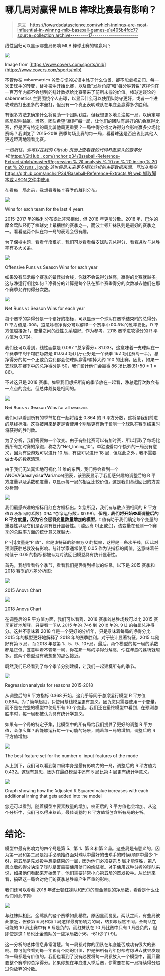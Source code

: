 # 哪几局对赢得 MLB 棒球比赛最有影响？

> 原文：<https://towardsdatascience.com/which-innings-are-most-influential-in-winning-mlb-baseball-games-e1a405b4fdc7?source=collection_archive---------17----------------------->

线性回归可以显示哪些局影响 MLB 棒球比赛的输赢吗？

![](img/c19dcc9c83e27c9bc9c22d069a58583e.png)

Image from [https://www.covers.com/sports/mlb](https://www.covers.com/sports/mlb)

不管你在 sabermetrics 的爱与恨的光谱中处于什么位置，都不能忽视它们。每一次击球手的转变，替补投手开始比赛，以及像“发射角度”和“每分钟转数”这样你在一百万年内都不会想到的统计数据给比赛带来了前所未有的价值。棒球迷谈论的 sabermetrics 主要围绕个人击球，以显示什么可以使团队防守更好，或者一个进攻球员打出更多的本垒打，但没有一个真正表明球队在年底会赢得多少胜利。

有很多方法来确定什么将帮助一个团队获胜，但我想更多地关注每一局，以确定哪些局影响输赢。当然，团队希望“赢得”每一局，让他们的团队有最好的机会赢得比赛，但是否有特定的局比其他局更重要？一局中得分或允许得分会影响赢多少场比赛吗？我浏览了 2015-2018 赛季每场比赛的每一局，看看球迷是否应该比其他人更近距离地观看比赛。

*一如既往，你可以在我的 GitHub 页面上查看我的代码和更深入的数学分析:*[https://GitHub . com/anchor p34/Baseball-Reference-Extracts/blob/master/Regression % 20 analysis % 20 on % 20 inning % 20 net % 20 runs . ipynb](https://github.com/anchorP34/Baseball-Reference-Extracts/blob/master/Regression%20Analysis%20on%20Inning%20Net%20Runs.ipynb) *这也将是未来更多棒球分析的主要数据来源，可以从我在*[https://github.com/anchorP34/Baseball-Reference-Extracts 的 web 抓取脚本或 JSON 文件中使用](https://github.com/anchorP34/Baseball-Reference-Extracts)

在看每一局之前，我想看看每个赛季的胜利分布。

![](img/eb8e0ba21b7799b2a5cdab75ac720fbb.png)

Wins for each team for the last 4 years

2015-2017 年的胜利分布彼此非常相似，但 2018 年更加分散。2018 年，巴尔的摩金莺队经历了棒球史上最糟糕的赛季之一，而波士顿红袜队则是最好的赛季之一。看看这两个队在每一局的表现会很有趣。

为了保持主题，看看年度概览，我们可以看看每支球队的总得分，看看进攻与总胜率有多大关系。

![](img/a00005ec4905bc96df83e8e7683d2e5f.png)

Offensive Runs vs Season Wins for each year

如果没有显示每个赛季的最佳拟合线，你就不会说得分越高，赢得的比赛就越多。这与净运行相比如何？净得分的计算是每个队在那个赛季得分的次数减去他们在那个赛季允许的得分次数。

![](img/1e38c5e884b31ae166f0413f2f431471.png)

Net Runs vs Season Wins for each year

每个赛季的净得分是一个更好的指标，可以显示一个球队在赛季结束时的总得分。R 平方值是. 908，这意味着净得分可以解释一个赛季中 90.8%的胜率变化。R 平方值越接近 1，变量之间的线性关系越好。作为参考，2018 赛季进攻得分的 R 平方值为 0.704。

我们还可以看到，线性函数是 0.097 *总净得分+ 81.033，这意味着一支球队在一个赛季中的平均胜场数是 81.033 场(几乎正好是一个赛季 162 场比赛的一半)，总净得分的每一个正或负变化都会使球队赢得/输掉大约 1/10 的比赛。因此，如果一支球队在赛季中的总净得分是 50，我们预计他们会赢得 86 场比赛(81+50 * 1 = 86)。

不过这只是 2018 赛季。如果我们想把所有的季节放在一起看，净总运行次数会有一点点的变化，但总体趋势是相同的。

![](img/38e4057f9b36dec101769b60848b4375.png)

Net Runs vs Season Wins for all seasons

我们可以看到所有的季节加在一起将给出 0.864 的 R 平方分数，这将是我们前进的基线标准。这将被用来确定是否使用个别局更有助于预测一个球队在赛季结束时将获得的胜利数。

为了分析，我们需要做一个改变。由于有些比赛可以有加时赛，所以我取了每场比赛所有加时赛的净跑，称之为“Net_Inning_10”。单独查看每个额外的一局没有意义，因为有些游戏可以进行 10 局，有些可以进行 18 局，但除此之外，我不需要做太多的数据清理。

由于我们无法真实地可视化 11 维的东西，我们将会看到一个 ANOVA(**a**analysis**o**f**Va**riance)图表，该图表显示了我们感兴趣的调整后的 R 平方度量以及系数和度量，以显示每一局的相互比较价值。这是我们基线回归的方差分析图:

![](img/99e8240b5668e39940328f3e8c315d87.png)

我们最感兴趣的指标用红色方框标出。如您所见，我们有与散点图相同的 R 平方值以及相同的系数(. 094 *总净运行数+ 80.98)。**但是，我们将开始查看调整后的 R 平方度量，因为它会惩罚变量数量增加的模型**。t 值有助于我们确定每个变量的重要性以及它们是否具有统计显著性。t 越远离 0(正或负)，该变量在预测一个赛季的总胜率方面的统计意义就越大。

P >|t|度量是“P 值”，它是该特征的斜率为 0 的概率，这将是一条水平线，因此对预测获胜总数没有影响。统计学家通常使用 0.05 作为该指标的阈值，这意味着任何低于 0.05 的指标都被认为对该回归模型具有统计显著性。

首先，我想看看各个季节，看看我们是否得到相似的结果。以下是 2015 赛季和 2018 赛季的方差分析图:

![](img/d217efa8e07a8d54e7893e66b2c20a1e.png)

2015 Anova Chart

![](img/55557cf17709b7d4281f735bc718440c.png)

2018 Anova Chart

在调整后的 R 平方值方面，我们可以看到，2018 赛季的总胜场数可以比 2015 赛季更好地解释，只要看一下从 2015 年的. 746 到 2018 年的. 912 的每局总净得分。这并不意味着 2018 年是一个更好的分析年，只是意味着每局的净得分比 2015 年的模型更好地解释了 2018 年的赛季胜利。对于统计显著特征，2015 年刚好有第 5 局，而 2018 年是第 1、5、9、10+局。最后，两个模型的每一局的系数都是正值，这意味着不管哪一局，你在那一局的净得分越高，你在年底的胜场就越多。这两个模型没有我想象的那么接近。

既然我们已经看到了每个季节分别建模，让我们一起建模所有的季节。

![](img/676d9d3da54ec6c0dae50bbe78b781ac.png)

Regression analysis for seasons 2015–2018

从调整后的 R 平方指标 0.868 开始，这几乎等同于总净运行模型 R 平方值 0.864。为了简单起见，只使用基线模型更有意义，因为您只需要使用一个变量，而不是在完整的模型中使用所有 10 个变量。我们还在最终模型中看到，在预测总胜率时，每一局都被认为具有统计学意义。

如果有一个局的特定子集，比模型中的所有局给我们提供了更好的调整 R 平方值，会怎么样？我能够运行每一个可能的场景，随着每一局的增加，调整后的 R 平方值增加:

![](img/460efb9a9131cf1ae7c4efad2c7789f7.png)

The best feature set for the number of input features of the model

从上到下，我们可以看到第四局本身是最有影响力的一局，调整后的 R 平方值为 0.432。这很有意思，因为在最终模型中还有 5 局比第 4 局更有统计学意义。

![](img/b63160f3af988353acb0230c230bd560.png)

Graph showing how the Adjusted R Squared value increases with each additional inning that gets added into the model

您还可以看到，随着模型中要素数量的增加，校正后的 R 平方值也会增加。从这个分析中，我们可以得出结论，最佳调整的 R 平方值将包含所有局的分析。

# 结论:

模型中最有影响力的四个局是第 5、第 1、第 8 和第 2 局。这些局是有意义的，因为第一局和第二局是投手必须始终面对球队中最好的击球手的时候(顺序中最少 1-6)，第五局是先发投手想要结束的一局，因为他们必须投完 5 局才能获胜，第八局之后的得分决定了球队是否需要使用他们的终结者。对于使用这种分析的球队来说，如果他们看起来开始累了，他们需要非常小心第五局的首发投手。从长远来看，搞砸这一局会对他们的赛季总胜率产生严重的影响。

我们还可以看看 2018 年波士顿红袜队和巴尔的摩金莺队的净局数，看看是什么让他们如此不同:

![](img/af6294f65cae603803a02eb079b7fa63.png)

与红袜队相比，金莺队的这个赛季如此糟糕，原因显而易见。两队之间，有些局彼此接近，但像第 5 局和第 1 局这样最有影响力的局，结果却截然不同。金莺队在可能的 10 局比赛中有 8 局是负的，而红袜队在 10 局比赛中只有 1 局是负的，但即使是这 1 局也比金莺队的一些净局数(-56，-61)少了(-9)。

这一分析的总体信息非常清楚。每一局都对你的团队在年底能否成功有很大的影响。你可能会看到每一年都有不同的价值，但是把所有的年份都考虑进去就会发现每一局都是有价值的。我们也看到了没有必要将每一局都放入一个模型中，而只需要整个赛季的总净得分。如果你想在年底进入季后赛，你需要在每一局持续得分超过你放弃的分数。